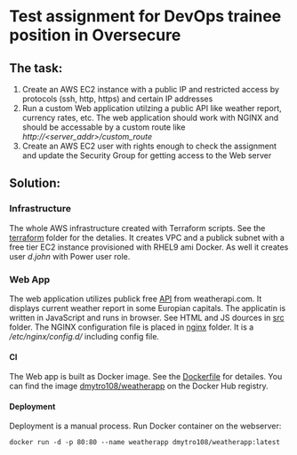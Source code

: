 # Test assignment for DevOps trainee position in Oversecure
## The task:
1. Create an AWS EC2 instance with a public IP and restricted access by protocols (ssh, http, https) and certain IP addresses
2. Run a custom Web application utilzing a public API like weather report, currency rates, etc. The web application should work with NGINX and should be accessable by a custom route like *http://<server_addr>/custom_route*
3. Create an AWS EC2 user with rights enough to check the assignment and update the Security Group for getting access to the Web server
## Solution:
### Infrastructure
The whole AWS infrastructure created with Terraform scripts. See the [terraform](/terraform) folder for the detalies. It creates VPC and a publick subnet with a free tier EC2 instance provisioned with RHEL9 ami Docker. As well it creates user *d.john* with Power user role.
### Web App
The web application utilizes publick free [API](http://weatherapi.com) from weatherapi.com. It displays current weather report in some Europian capitals. The applicatin is written in JavaScript and runs in browser. See HTML and JS dources in [src](/src) folder. The NGINX configuration file is placed in [nginx](/nginx) folder. It is a */etc/nginx/config.d/* including config file.
#### CI
The Web app is built as Docker image. See the [Dockerfile](/Dockerfile) for detailes. You can find the image [dmytro108/weatherapp](https://hub.docker.com/r/dmytro108/weatherapp) on the Docker Hub registry. 
#### Deployment
Deployment is a manual process. Run Docker container on the webserver:

`docker run -d -p 80:80 --name weatherapp dmytro108/weatherapp:latest`
